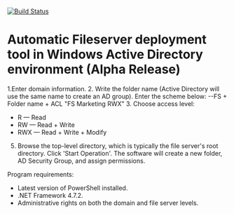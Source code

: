 # 
[![Build Status](https://jomardyan.visualstudio.com/SwiftFileServerGithub/_apis/build/status/jomardyan.Swift-FileServer?branchName=master)](https://jomardyan.visualstudio.com/SwiftFileServerGithub/_build/latest?definitionId=4&branchName=master)

# **Automatic Fileserver deployment tool  in Windows Active Directory environment** (Alpha Release)

1.Enter domain information.
2. Write the folder name (Active Directory will use the same name to create an AD group). Enter the scheme below:
  \--FS + Folder name + ACL "FS Marketing RWX"
3. Choose access level:
- R — Read
- RW — Read + Write
- RWX — Read + Write + Modify
5. Browse the top-level directory, which is typically the file server's root directory.
Click 'Start Operation'. The software will create a new folder, AD Security Group, and assign permissions.

Program requirements:
- Latest version of PowerShell installed.
- .NET Framework 4.7.2.
- Administrative rights on both the domain and file server levels.
